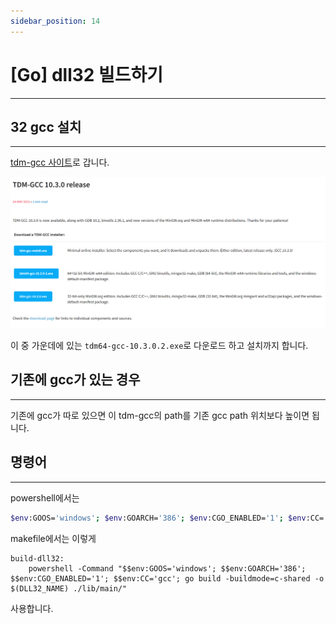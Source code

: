 ```yaml
---
sidebar_position: 14
---
```


# [Go] dll32 빌드하기
---

## 32 gcc 설치
---

[tdm-gcc 사이트](https://jmeubank.github.io/tdm-gcc/)로 갑니다.


![alt text](img/14/1.png)

이 중 가운데에 있는 `tdm64-gcc-10.3.0.2.exe`로 다운로드 하고 설치까지 합니다.


## 기존에 gcc가 있는 경우
---

기존에 gcc가 따로 있으면 이 tdm-gcc의 path를 기존 gcc path 위치보다 높이면 됩니다.


## 명령어
---

powershell에서는 

```bash
$env:GOOS='windows'; $env:GOARCH='386'; $env:CGO_ENABLED='1'; $env:CC='gcc'; go build -buildmode=c-shared -o program32.dll ./lib/main/
``` 

makefile에서는 이렇게

```text
build-dll32:
	powershell -Command "$$env:GOOS='windows'; $$env:GOARCH='386'; $$env:CGO_ENABLED='1'; $$env:CC='gcc'; go build -buildmode=c-shared -o $(DLL32_NAME) ./lib/main/"
```

사용합니다.
